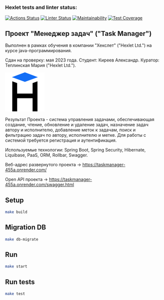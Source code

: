 ### Hexlet tests and linter status:
[![Actions Status](https://github.com/AlexanderKireev/java-project-73/workflows/hexlet-check/badge.svg)](https://github.com/AlexanderKireev/java-project-73/actions)
[![Linter Status](https://github.com/AlexanderKireev/java-project-73/workflows/Build/badge.svg)](https://github.com/AlexanderKireev/java-project-72/actions)
[![Maintainability](https://api.codeclimate.com/v1/badges/a20868eadca6c4ee1e64/maintainability)](https://codeclimate.com/github/AlexanderKireev/java-project-73/maintainability)
[![Test Coverage](https://api.codeclimate.com/v1/badges/a20868eadca6c4ee1e64/test_coverage)](https://codeclimate.com/github/AlexanderKireev/java-project-73/test_coverage)
## Проект "Менеджер задач" ("Task Manager")
Выполнен в рамках обучения в компании "Хекслет" ("Hexlet Ltd.") на курсе java-программирования.

Сдан на проверку:  мая 2023 года. Студент: Киреев Александр. Куратор: Теплинская Мария ("Hexlet Ltd.").

[![Hexlet Ltd. logo](https://raw.githubusercontent.com/Hexlet/assets/master/images/hexlet_logo128.png)](https://ru.hexlet.io/pages/about?utm_source=github&utm_medium=link&utm_campaign=java-package)

Результат Проекта - система управления задачами, обеспечивающая создание, чтение, обновление и удаление задач, назначение задач автору и исполнителю, добавление меток к задачам, поиск и фильтрацию задач по автору, исполнителю и метке. Для работы с системой требуется регистрация и аутентификация.

Используемые технологии:
Spring Boot, Spring Security, Hibernate, Liquibase, PaaS, ORM, Rollbar, Swagger.

Веб-адрес развернутого проекта -> https://taskmanager-455a.onrender.com/

Open API проекта -> https://taskmanager-455a.onrender.com/swagger.html

## Setup
```sh
make build
```
## Migration DB
```sh
make db-migrate
```

## Run
```sh
make start
```

## Run tests
```sh
make test
```

